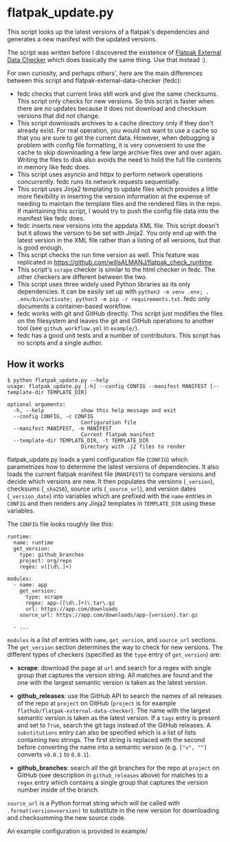 # flatpak_update.py

This script looks up the latest versions of a flatpak's dependencies and
generates a new manifest with the updated versions.

The script was written before I discovered the existence of [Flatpak External
Data Checker](https://github.com/flathub/flatpak-external-data-checker) which
does basically the same thing. Use that instead :).

For own curiosity, and perhaps others', here are the main differences between this script and flatpak-external-data-checker (fedc):

+ fedc checks that current links still work and give the same checksums. This script only checks for new versions.
So this script is faster when there are no updates because it does not download and checksum versions that did not change.
+ This script downloads archives to a cache directory only if they don't already exist. 
For real operation, you would not want to use a cache so that you are sure to get the current data.
However, when debugging a problem with config file formatting, it is very convenient to use the cache to skip downloading a few large archive files over and over again.
Writing the files to disk also avoids the need to hold the full file contents in memory like fedc does.
+ This script uses asyncio and httpx to perform network operations concurrently.
fedc runs its network requests sequentially.
+ This script uses Jinja2 templating to update files which provides a little more flexibility in inserting the version information at the expense of needing to maintain the template files and the rendered files in the repo.
If maintaining this script, I would try to push the config file data into the manifest like fedc does.
+ fedc inserts new versions into the appdata XML file. This script doesn't but it allows the version to be set with Jinja2.
You only end up with the latest version in the XML file rather than a listing of all versions, but that is good enough.
+ This script checks the run time version as well.
This feature was replicated in https://github.com/willsALMANJ/flatpak_check_runtime.
+ This script's `scrape` checker is similar to the html checker in fedc.
The other checkers are different between the two.
+ This script uses three widely used Python libraries as its only dependencies.
It can be easily set up with `python3 -m venv .env; . .env/bin/activate; python3 -m pip -r requirements.txt`.
fedc only documents a container-based workflow.
+ fedc works with git and GitHub directly.
This script just modifies the files on the filesystem and leaves the git and GitHub operations to another tool (see `github_workflow.yml` in `example/`).
+ fedc has a good unit tests and a number of contributors.
This script has no scripts and a single author.

## How it works

```
$ python flatpak_update.py --help
usage: flatpak_update.py [-h] --config CONFIG --manifest MANIFEST [--template-dir TEMPLATE_DIR]

optional arguments:
  -h, --help            show this help message and exit
  --config CONFIG, -c CONFIG
                        Configuration file
  --manifest MANIFEST, -m MANIFEST
                        Current flatpak manifest
  --template-dir TEMPLATE_DIR, -t TEMPLATE_DIR
                        Directory with .j2 files to render
```

flatpak_update.py loads a yaml configuration file (`CONFIG`) which parametrizes how to determine the latest versions of dependencies.
It also loads the current flatpak manifest file (`MANIFEST`) to compare versions and decide which versions are new.
It then populates the versions (`_version`), checksums (`_sha256`), source urls (`_source_url`), and version dates (`_version_date`) into variables which are prefixed with the `name` entries in `CONFIG` and then renders any Jinja2 templates in `TEMPLATE_DIR` using these variables.

The `CONFIG` file looks roughly like this:

```
runtime:
  name: runtime
  get_version:
    type: github_branches
    project: org/repo
    regex: v([\d\.]+)

modules:
  - name: app
    get_version:
      type: scrape
      regex: app-([\d\.]+)\.tar\.gz
      url: https://app.com/downloads
    source_url: https://app.com/downloads/app-{version}.tar.gz

  - ...
```

`modules` is a list of entries with `name`, `get_version`, and `source_url` sections.
The `get_version` section determines the way to check for new versions.
The different types of checkers (specified as the `type` entry of `get_version`) are:

* **scrape**: download the page at `url` and search for a regex with single group that captures the version string. All matches are found and the one with the largest semantic version is taken as the latest version.

* **github_releases**: use the GitHub API to search the names of all releases of the repo at `project` on GitHub (`project` is for example `flathub/flatpak-external-data-checker`). The name with the largest semantic version is taken as the latest version. If a `tags` entry is present and set to `True`, search the git tags instead of the GitHub releases. A `substitutions` entry can also be specified which is a list of lists containing two strings. The first string is replaced with the second before converting the name into a semantic version (e.g. `["v", ""]` converts `v0.0.1` to `0.0.1`).

* **github_branches**: search all the git branches for the repo at `project` on GitHub (see description in `github_releases` above) for matches to a `regex` entry which contains a single group that captures the version number inside of the branch.

`source_url` is a Python format string which will be called with `.format(version=version)` to substitute in the new version for downloading and checksumming the new source code.

An example configuration is provided in example/
